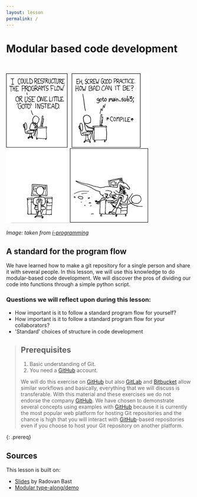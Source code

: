 ```yaml
---
layout: lesson
permalink: /
---
```


# Modular based code development

<br>

![](./img/index/goto_spagetti.png)

*Image: taken from [i-programming](https://www.i-programmer.info/programming/theory/1332-goto-spaghetti-and-velociraptor.html)*
<br>


## A standard for the program flow

We have learned how to make a git repository for a single person and share it with several people. In this lesson, we will use this knowledge to do modular-based code development. We will discover the pros of dividing our code into functions through a simple python script.


### Questions we will reflect upon during this lesson:

- How important is it to follow a standard program flow for yourself?
- How important is it to follow a standard program flow for your collaborators?
- 'Standard' choices of structure in code development


> ## Prerequisites
>
> 1. Basic understanding of Git.
> 2. You need a [GitHub](https://github.com) account.
>
> We will do this exercise on [GitHub](https://github.com) but also
> [GitLab](https://gitlab.com) and [Bitbucket](https://bitbucket.org) allow
> similar workflows and basically, everything that we will discuss is transferable. With
> this material and these exercises we do not endorse the company
> [GitHub](https://github.com). We have chosen to demonstrate several
> concepts using examples with [GitHub](https://github.com) because it is
> currently the most popular web platform for hosting Git repositories and the chance is high
> that you will interact with [GitHub](https://github.com)-based repositories even if you
> choose to host your Git repository on another platform.
>
{: .prereq}



## Sources
This lesson is built on:
- [Slides](https://cicero.xyz/v3/remark/0.14.0/github.com/coderefinery/modular-code-development/master/talk.md/#1) by Radovan Bast
- [Modular type-along/demo](https://github.com/coderefinery/modular-type-along)
